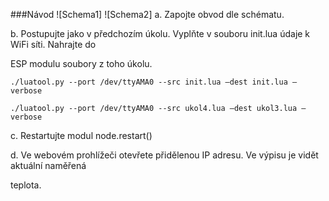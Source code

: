 ###Návod
![Schema1]
![Schema2]
a. Zapojte obvod dle schématu.

b. Postupujte jako v předchozím úkolu. Vyplňte v souboru init.lua údaje k WiFi síti. Nahrajte do 

ESP modulu soubory z toho úkolu.
```
./luatool.py --port /dev/ttyAMA0 --src init.lua –dest init.lua –verbose

./luatool.py --port /dev/ttyAMA0 --src ukol4.lua –dest ukol3.lua –verbose
```
c. Restartujte modul node.restart()

d. Ve webovém prohlížeči otevřete přidělenou IP adresu. Ve výpisu je vidět aktuální naměřená 

teplota.

